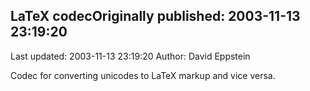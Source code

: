 ## LaTeX codecOriginally published: 2003-11-13 23:19:20 
Last updated: 2003-11-13 23:19:20 
Author: David Eppstein 
 
Codec for converting unicodes to LaTeX markup and vice versa.